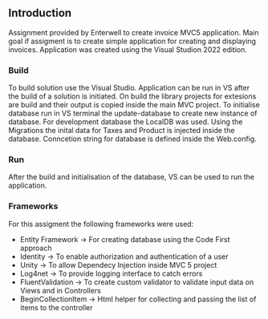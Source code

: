 <h2>Introduction</h2>
Assignment provided by Enterwell to create invoice MVC5 application. Main goal if assigment is to create simple application for creating and displaying invoices. Application was created using the Visual Studion 2022 edition.

<h3>Build</h3>
To build solution use the Visual Studio. Application can be run in VS after the build of a solution is initiated. On build the library projects for extesions are build and their output is copied inside the main MVC project.
To initialise database run in VS terminal the update-database to create new instance of database. For development database the LocalDB was used. Using the Migrations the inital data for Taxes and Product is injected inside the database. Conncetion string for database is defined inside the Web.config.

<h3>Run</h3>
After the build and initialisation of the database, VS can be used to run the application.

<h3>Frameworks</h3>
For this assigment the following frameworks were used:
<ul>
  <li>Entity Framework -> For creating database using the Code First approach</li>
  <li>Identity -> To enable authorization and authentication of a user</li>
  <li>Unity -> To allow Dependecy Injection inside MVC 5 project</li>
  <li>Log4net -> To provide logging interface to catch errors</li>
  <li>FluentValidation -> To create custom validator to validate input data on Views and in Controllers</li>
  <li>BeginCollectionItem -> Html helper for collecting and passing the list of items to the controller</li>
</ul>
